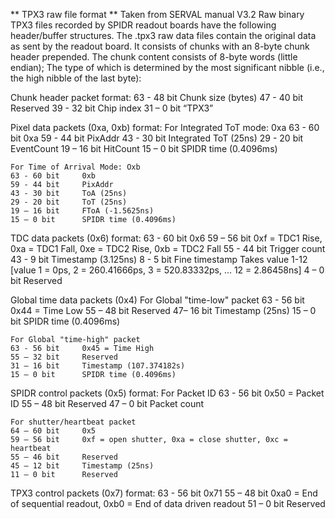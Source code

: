

** TPX3 raw file format **
Taken from SERVAL manual V3.2
Raw binary TPX3 files recorded by SPIDR readout boards have the following header/buffer structures. 
The .tpx3 raw data files contain the original data as sent by the readout board. 
It consists of chunks with an 8-byte chunk header prepended. 
The chunk content consists of 8-byte words (little endian); 
The type of which is determined by the most significant nibble (i.e., the high nibble of the last byte):

Chunk header packet format:
    63 - 48 bit     Chunk size (bytes)
    47 - 40 bit     Reserved
    39 - 32 bit     Chip index
    31 – 0 bit      “TPX3”

Pixel data packets (0xa, 0xb) format:
    For Integrated ToT mode: 0xa
    63 - 60 bit     0xa
    59 - 44 bit     PixAddr
    43 - 30 bit     Integrated ToT (25ns)
    29 - 20 bit     EventCount 
    19 – 16 bit     HitCount
    15 – 0 bit      SPIDR time (0.4096ms)

    For Time of Arrival Mode: Oxb
    63 - 60 bit     0xb
    59 - 44 bit     PixAddr
    43 - 30 bit     ToA (25ns)
    29 - 20 bit     ToT (25ns)
    19 – 16 bit     FToA (-1.5625ns)
    15 – 0 bit      SPIDR time (0.4096ms)

TDC data packets (0x6) format:
    63 - 60 bit     0x6
    59 – 56 bit     0xf = TDC1 Rise, 0xa = TDC1 Fall, 0xe = TDC2 Rise, 0xb = TDC2 Fall
    55 - 44 bit     Trigger count
    43 - 9 bit      Timestamp (3.125ns)
    8 - 5 bit       Fine timestamp Takes value 1-12 [value 1 = 0ps, 2 = 260.41666ps, 3 = 520.83332ps, … 12 = 2.86458ns]
    4 – 0 bit       Reserved

Global time data packets (0x4)
    For Global "time-low" packet 
    63 - 56 bit     0x44 = Time Low
    55 – 48 bit     Reserved
    47– 16 bit      Timestamp (25ns)
    15 – 0 bit      SPIDR time (0.4096ms)

    For Global "time-high" packet 
    63 - 56 bit     0x45 = Time High
    55 – 32 bit     Reserved
    31 – 16 bit     Timestamp (107.374182s)
    15 – 0 bit      SPIDR time (0.4096ms)

SPIDR control packets (0x5) format:
    For Packet ID 
    63 - 56 bit     0x50 = Packet ID
    55 – 48 bit     Reserved
    47 – 0 bit      Packet count

    For shutter/heartbeat packet
    64 – 60 bit     0x5
    59 – 56 bit     0xf = open shutter, 0xa = close shutter, 0xc = heartbeat
    55 – 46 bit     Reserved
    45 – 12 bit     Timestamp (25ns)
    11 – 0 bit      Reserved

TPX3 control packets (0x7) format:
    63 - 56 bit     0x71
    55 – 48 bit     0xa0 = End of sequential readout, 0xb0 = End of data driven readout
    51 – 0 bit      Reserved


